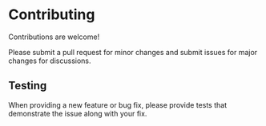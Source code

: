 # Contributing

Contributions are welcome!

Please submit a pull request for minor changes and submit issues for major changes for discussions.

## Testing

When providing a new feature or bug fix, please provide tests that demonstrate the issue along with your fix.
